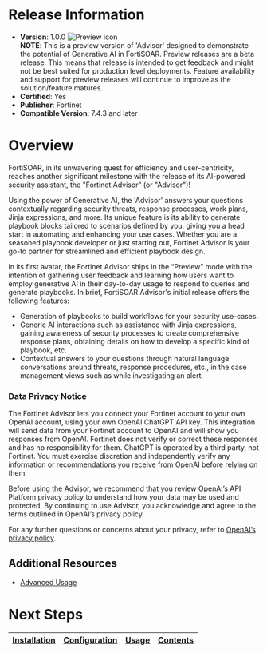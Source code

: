 # Release Information

* **Version**: 1.0.0 ![Preview icon](https://github.com/fortinet-fortisoar/solution-pack-outbreak-response-framework/blob/release/1.0.0/docs/res/icon-preview.svg)  
  **NOTE**: This is a preview version of 'Advisor' designed to demonstrate the potential of Generative AI in FortiSOAR. Preview releases are a beta release. This means that release is intended to get feedback and might not be best suited for production level deployments. Feature availability and support for preview releases will continue to improve as the solution/feature matures.
* **Certified**: Yes
* **Publisher**: Fortinet
* **Compatible Version**: 7.4.3 and later

# Overview

FortiSOAR, in its unwavering quest for efficiency and user-centricity, reaches another significant milestone with the release of its AI-powered security assistant, the "Fortinet Advisor" (or "Advisor")!

Using the power of Generative AI, the 'Advisor' answers your questions contextually regarding security threats, response processes, work plans, Jinja expressions, and more. Its unique feature is its ability to generate playbook blocks tailored to scenarios defined by you, giving you a head start in automating and enhancing your use cases. Whether you are a seasoned playbook developer or just starting out, Fortinet Advisor is your go-to partner for streamlined and efficient playbook design.

In its first avatar, the Fortinet Advisor ships in the “Preview” mode with the intention of gathering user feedback and learning how users want to employ generative AI in their day-to-day usage to respond to queries and generate playbooks. In brief, FortiSOAR Advisor's initial release offers the following features:

- Generation of playbooks to build workflows for your security use-cases. 
- Generic AI interactions such as assistance with Jinja expressions, gaining awareness of security processes to create comprehensive response plans,  obtaining details on how to develop a specific kind of playbook, etc.
- Contextual answers to your questions through natural language conversations around threats, response procedures, etc., in the case management views such as while investigating an alert. 

### Data Privacy Notice 

The Fortinet Advisor lets you connect your Fortinet account to your own OpenAI account, using your own OpenAI ChatGPT API key. This integration will send data from your Fortinet account to OpenAI and will show you responses from OpenAI.  Fortinet does not verify or correct these responses and has no responsibility for them.  ChatGPT is operated by a third party, not Fortinet.  You must exercise discretion and independently verify any information or recommendations you receive from OpenAI before relying on them.

Before using the Advisor, we recommend that you review OpenAI’s API Platform privacy policy to understand how your data may be used and protected. By continuing to use Advisor, you acknowledge and agree to the terms outlined in OpenAI’s privacy policy. 

For any further questions or concerns about your privacy, refer to [OpenAI’s privacy policy](https://openai.com/policies/privacy-policy). 

## Additional Resources 

- [Advanced Usage](./docs/advanced-usage.md)


# Next Steps


| [Installation](docs/setup.md#installation) | [Configuration](docs/setup.md#configuration) | [Usage](docs/usage.md) | [Contents](docs/contents.md) |
|--------------------------------------------|----------------------------------------------|------------------------|------------------------------|
